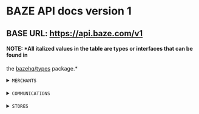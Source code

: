 # BAZE API docs version 1

## BASE URL: https://api.baze.com/v1

#### NOTE: *All italized values in the table are types or interfaces that can be found in

the [bazehq/types](https://github.com) package.*

<details>
  <summary>
    <code>MERCHANTS</code>
  </summary>

The table below lists the actions that can be taken on the merchant resources on the Baze API service.

> | Action |  Endpoint | Headers (Authorization)  | Body | Param | Query | Response | Errors|
  > |--------|-----------|----------|------|-------|-------|----------|-------|
> | Reserve Merchant Email | *ReserveEmailEndpoint* | N/A | *IReserveEmailPayload* | N/A | N/A | *IReserveEmailResponse* | *ReserveEmailErrors* |
> | Login Merchant | *LoginEndpoint* | N/A | *ILoginPayload* | N/A | N/A | *ILoginResponse* | *LoginErrors* |
> | Create Access Token From Refresh Token | *GetAccessTokenEndpoint* | Bearer {{refresh_token}} | N/A | N/A | N/A | *ILoginResponse* | *LoginErrors* |
> | Fetch A Merchant Profile | *ProfileEndpoint* | Bearer {{jwt_token}} | N/A | N/A | N/A | *IFetchProfileResponse* | *FetchProfileErrors* |
> | Request Password Reset (Forgot Password) | *ForgotPasswordEndpoint* | N/A | *IRequestPasswordResetPayload* | N/A | N/A | N/A | N/A |
> | Reset Merchant Password | *ResetPasswordEndpoint* | N/A | *IResetPasswordPayload* | N/A | N/A | N/A | *ResetPasswordErrors* |
</details>
<br/>
<details>
  <summary>
    <code>COMMUNICATIONS</code>
  </summary>

The table below lists the actions that can be taken on the communications resources on the Baze API service.

> | Action |  Endpoint | Headers (Authorization)  | Body | Param | Query | Response | Errors|
  > |--------|-----------|----------|------|-------|-------|----------|-------|
> | Verify OTP | *VerifyOtpEndpoint* | Bearer {{jwt_token}} | *IVerifyOtpPayload* | N/A | N/A | *IVerifyOtpResponse* | *OtpVerificationErrors* |
> | Resend Phone Verification OTP | *ResendOtpForPhoneVerificationEndpoint* | Bearer {{jwt_token}} | N/A | N/A | N/A | N/A | N/A |
> | Resend Password Reset OTP | *ResendOtpForPasswordResetEndpoint* | Bearer {{jwt_token}} | N/A | N/A | N/A | N/A | N/A |
</details>
<br/>
<details>
  <summary>
    <code>STORES</code>
  </summary>

The table below lists the actions that can be taken on the stores resources on the Baze API service.

> | Action                         | Endpoint                         | Headers (Authorization)  | Body                  | Param | Query          | Response                       | Errors|
  > |------------------------------|----------------------------------|----------|---------------|---------------|-------|--------------------------------|-------|
> | List Active Store Attributes   | *ListStoreAttributesEndpoint*    | N/A | N/A                | N/A                   | N/A   | *IListStoreAttributesResponse* | N/A |
> | Create Store                   | *CreateStoreEndpoint*            | Bearer {{jwt_token}}     | *ICreateStorePayload* | N/A   | N/A | *ICreateStoreResponse*         | N/A |
> | Suggest Store Subdomain        | *SuggestStoreSubdomainsEndpoint* | Bearer {{jwt_token}}     | N/A                   | N/A   | *IHasQueryPayload* | *IFetchStoreSubdomainSuggestionRes*         | N/A |
> | Publish Store                  | *PublishStoreEndpoint*           | Bearer {{jwt_token}}     | *IPublishStorePayload* | N/A   | *IHasQueryPayload* | *IPublishStoreRes*         | N/A |
> | Create Store Attributes        | N/A                              | N/A | N/A                | N/A                   | N/A   | N/A                            | N/A |
> | Edit Store Attributes          | N/A                              | N/A | N/A                | N/A                   | N/A   | N/A                            | N/A |
> | Delete Store Attributes        | N/A                              | N/A | N/A                | N/A                   | N/A   | N/A                            | N/A |
> | Fetch Store Attributes         | N/A                              | N/A | N/A                | N/A                   | N/A   | N/A                            | N/A |
> | List Store Attribute Options   | N/A                              | N/A | N/A                | N/A                   | N/A   | N/A                            | N/A |
> | Create Store Attribute Options | N/A                              | N/A | N/A                | N/A                   | N/A   | N/A                            | N/A |
> | Edit Store Attribute Options   | N/A                              | N/A | N/A                | N/A                   | N/A   | N/A                            | N/A |
> | Delete Store Attribute Options | N/A                              | N/A | N/A                | N/A                   | N/A   | N/A                            | N/A |
</details>
